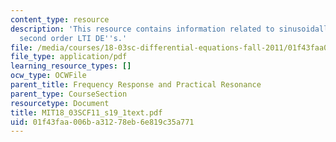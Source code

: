```yaml
---
content_type: resource
description: 'This resource contains information related to sinusoidally driven systems:
  second order LTI DE''s.'
file: /media/courses/18-03sc-differential-equations-fall-2011/01f43faa006ba31278eb6e819c35a771_MIT18_03SCF11_s19_1text.pdf
file_type: application/pdf
learning_resource_types: []
ocw_type: OCWFile
parent_title: Frequency Response and Practical Resonance
parent_type: CourseSection
resourcetype: Document
title: MIT18_03SCF11_s19_1text.pdf
uid: 01f43faa-006b-a312-78eb-6e819c35a771
---
```

